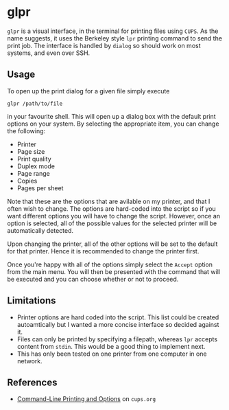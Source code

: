 # glpr

`glpr` is a visual interface, in the terminal for printing files using `CUPS`.
As the name suggests, it uses the Berkeley style `lpr` printing command to send the print job.
The interface is handled by `dialog` so should work on most systems, and even over SSH.

## Usage

To open up the print dialog for a given file simply execute
```
glpr /path/to/file
```
in your favourite shell.
This will open up a dialog box with the default print options on your system.
By selecting the appropriate item, you can change the following:

* Printer
* Page size
* Print quality
* Duplex mode
* Page range
* Copies
* Pages per sheet

Note that these are the options that are avilable on my printer, and that I often wish to change.
The options are hard-coded into the script so if you want different options you will have to change the script.
However, once an option is selected, all of the possible values for the selected printer will be automatically detected.

Upon changing the printer, all of the other options will be set to the default for that printer.
Hence it is recommended to change the printer first.

Once you're happy with all of the options simply select the `Accept` option from the main menu.
You will then be presented with the command that will be executed and you can choose whether or not to proceed.

## Limitations

* Printer options are hard coded into the script.
This list could be created autoamtically but I wanted a more concise interface so decided against it.
* Files can only be printed by specifying a filepath, whereas `lpr` accepts content from `stdin`.
This would be a good thing to implement next.
* This has only been tested on one printer from one computer in one network.

## References
* [Command-Line Printing and Options](https://www.cups.org/doc/options.html) on `cups.org`
